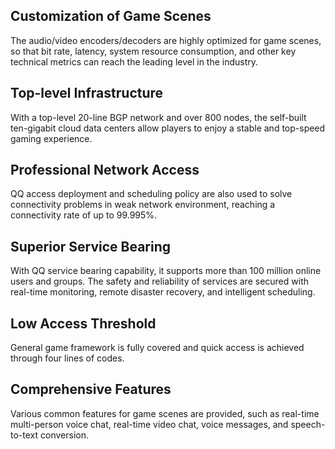 ﻿## Customization of Game Scenes
The audio/video encoders/decoders are highly optimized for game scenes, so that bit rate, latency, system resource consumption, and other key technical metrics can reach the leading level in the industry.

## Top-level Infrastructure
With a top-level 20-line BGP network and over 800 nodes, the self-built ten-gigabit cloud data centers allow players to enjoy a stable and top-speed gaming experience.

## Professional Network Access
QQ access deployment and scheduling policy are also used to solve connectivity problems in weak network environment, reaching a connectivity rate of up to 99.995%.

## Superior Service Bearing
With QQ service bearing capability, it supports more than 100 million online users and groups. The safety and reliability of services are secured with real-time monitoring, remote disaster recovery, and intelligent scheduling.

## Low Access Threshold
General game framework is fully covered and quick access is achieved through four lines of codes.

## Comprehensive Features
Various common features for game scenes are provided, such as real-time multi-person voice chat, real-time video chat, voice messages, and speech-to-text conversion.
